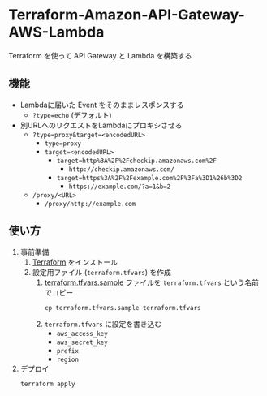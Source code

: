 # Terraform-Amazon-API-Gateway-AWS-Lambda
Terraform を使って API Gateway と Lambda を構築する

## 機能
- Lambdaに届いた Event をそのままレスポンスする
	- `?type=echo` (デフォルト)
- 別URLへのリクエストをLambdaにプロキシさせる
	- `?type=proxy&target=<encodedURL>`
		- `type=proxy`
		- `target=<encodedURL>`
			- `target=http%3A%2F%2Fcheckip.amazonaws.com%2F`
				- `http://checkip.amazonaws.com/`
			- `target=https%3A%2F%2Fexample.com%2F%3Fa%3D1%26b%3D2`
				- `https://example.com/?a=1&b=2`
	- `/proxy/<URL>`
		- `/proxy/http://example.com`

## 使い方
1. 事前準備
	1. [Terraform](https://www.terraform.io/ "https://www.terraform.io/") をインストール
	1. 設定用ファイル (`terraform.tfvars`) を作成
		1. [terraform.tfvars.sample](./terraform.tfvars.sample) ファイルを `terraform.tfvars` という名前でコピー
			```
			cp terraform.tfvars.sample terraform.tfvars
			```
		1. `terraform.tfvars` に設定を書き込む
			* `aws_access_key`
			* `aws_secret_key`
			* `prefix`
			* `region`
1. デプロイ
	```
	terraform apply
	```
